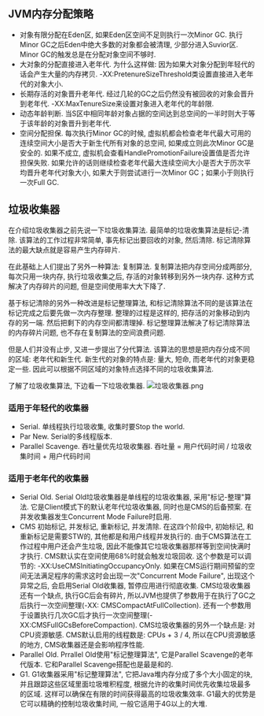 ## JVM内存分配策略

- 对象有限分配在Eden区, 如果Eden区空间不足则执行一次Minor GC. 执行Minor GC之后Eden中绝大多数的对象都会被清理, 少部分进入Suvior区. Minor GC的触发总是在分配对象空间不够时. 
- 大对象的分配直接进入老年代. 为什么这样做: 因为如果大对象分配到年轻代的话会产生大量的内存拷贝. -XX:PretenureSizeThreshold类设置直接进入老年代的对象大小.
- 长期存活的对象晋升老年代. 经过几轮的GC之后仍然没有被回收的对象会晋升到老年代. -XX:MaxTenureSize来设置对象进入老年代的年龄限.
- 动态年龄判断. 当S区中相同年龄对象占据的空间达到总空间的一半时则大于等于该年龄的对象晋升到老年代. 
- 空间分配担保. 每次执行Minor GC的时候, 虚拟机都会检查老年代最大可用的连续空间大小是否大于新生代所有对象的总空间, 如果成立则此次Minor GC是安全的. 如果不成立, 虚拟机会查看HandlePromotionFailure设置值是否允许担保失败. 如果允许的话则继续检查老年代最大连续空间大小是否大于历次平均晋升老年代对象大小, 如果大于则尝试进行一次Minor GC；如果小于则执行一次Full GC. 
 
## 垃圾收集器

在介绍垃圾收集器之前先说一下垃圾收集算法. 最简单的垃圾收集算法是标记-清除. 该算法的工作过程非常简单, 事先标记出要回收的对象, 然后清除. 标记清除算法的最大缺点就是容易产生内存碎片. 

在此基础上人们提出了另外一种算法: 复制算法. 复制算法把内存空间分成两部分, 每次只用一块内存, 执行垃圾收集之后, 存活的对象转移到另外一块内存. 这种方式解决了内存碎片的问题, 但是空间使用率大大下降了. 

基于标记清除的另外一种改进是标记整理算法, 和标记清除算法不同的是该算法在标记完成之后要先做一次内存整理. 整理的过程是这样的, 把存活的对象移动到内存的另一端. 然后把剩下的内存空间都清理掉. 标记整理算法解决了标记清除算法的内存碎片问题, 也不存在复制算法的空间浪费问题. 

但是人们并没有止步, 又进一步提出了分代算法. 该算法的思想是把内存分成不同的区域: 老年代和新生代. 新生代的对象的特点是: 量大, 短命, 而老年代的对象更稳定一些. 因此可以根据不同区域的对象特点选择不同的垃圾收集算法.  

了解了垃圾收集算法, 下边看一下垃圾收集器. 
![垃圾收集器.png](http://upload-images.jianshu.io/upload_images/78847-66c73bcd3b30906f.png?imageMogr2/auto-orient/strip%7CimageView2/2/w/1240)

### 适用于年轻代的收集器
- Serial. 单线程执行垃圾收集, 收集时要Stop the world. 
- Par New. Serial的多线程版本.
- Parallel Scavenge. 吞吐量优先垃圾收集器. 吞吐量 = 用户代码时间 / 垃圾收集时间 + 用户代码时间

### 适用于老年代的收集器
- Serial Old. Serial Old垃圾收集器是单线程的垃圾收集器, 采用"标记-整理"算法. 它是Client模式下的默认老年代垃圾收集器, 同时也是CMS的后备预案. 在并发收集器发生Concurrent Mode Failure时启用.
- CMS 初始标记, 并发标记, 重新标记, 并发清除. 在这四个阶段中, 初始标记, 和重新标记是需要STW的, 其他都是和用户线程并发执行的. 由于CMS算法在工作过程中用户还会产生垃圾, 因此不能像其它垃圾收集器那样等到空间快满时才执行. CMS默认实在空间使用68%时就会触发垃圾回收. 这个参数是可以调节的: -XX:UseCMSInitiatingOccupancyOnly. 如果在CMS运行期间预留的空间无法满足程序的需求这时会出现一次"Concurrent Mode Failure", 出现这个异常之后, 会启用Serial Old收集器, 暂停应用进行彻底收集. 
CMS垃圾收集器还有一个缺点, 执行GC后会有碎片, 所以JVM也提供了参数用于在执行了GC之后执行一次空间整理(-XX: CMSCompactAtFullCollection). 还有一个参数用于设置执行几次GC后才执行一次空间整理(-XX:CMSFullGCsBeforeCompaction).
CMS垃圾收集器的另外一个缺点是: 对CPU资源敏感. CMS默认启用的线程数是: CPUs + 3 / 4, 所以在CPU资源敏感的地方, CMS收集器还是会影响程序性能. 
- Parallel Old. Prrallel Old使用"标记整理算法", 它是Parallel Scavenge的老年代版本. 它和Parallel Scavenge搭配也是最是和的. 
- G1. G1收集器采用"标记整理算法", 它把Java堆内存分成了多个大小固定的块, 并且跟踪这些区域里面垃圾堆积程度, 根据允许的收集时间优先收集垃圾最多的区域. 这样可以确保在有限的时间获得最高的垃圾收集效率. 
G1最大的优势是它可以精确的控制垃圾收集时间, 一般它适用于4G以上的大堆.